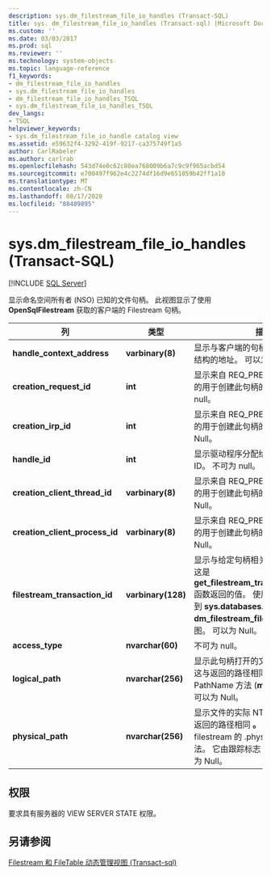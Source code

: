 ```yaml
---
description: sys.dm_filestream_file_io_handles (Transact-SQL)
title: sys. dm_filestream_file_io_handles (Transact-sql) |Microsoft Docs
ms.custom: ''
ms.date: 03/03/2017
ms.prod: sql
ms.reviewer: ''
ms.technology: system-objects
ms.topic: language-reference
f1_keywords:
- dm_filestream_file_io_handles
- sys.dm_filestream_file_io_handles
- dm_filestream_file_io_handles_TSQL
- sys.dm_filestream_file_io_handles_TSQL
dev_langs:
- TSQL
helpviewer_keywords:
- sys.dm_filestream_file_io_handle catalog view
ms.assetid: e59632f4-3292-419f-9217-ca375749f1a5
author: CarlRabeler
ms.author: carlrab
ms.openlocfilehash: 543d74e0c62c80ea768009b6a7c9c9f965acbd54
ms.sourcegitcommit: e700497f962e4c2274df16d9e651059b42ff1a10
ms.translationtype: MT
ms.contentlocale: zh-CN
ms.lasthandoff: 08/17/2020
ms.locfileid: "88489895"
---
```

# <a name="sysdm_filestream_file_io_handles-transact-sql"></a>sys.dm_filestream_file_io_handles (Transact-SQL)
[!INCLUDE [SQL Server](../../includes/applies-to-version/sqlserver.md)]

  显示命名空间所有者 (NSO) 已知的文件句柄。 此视图显示了使用 **OpenSqlFilestream** 获取的客户端的 Filestream 句柄。  
  
|列|类型|描述|  
|------------|----------|-----------------|  
|**handle_context_address**|**varbinary(8)**|显示与客户端的句柄关联的内部 NSO 结构的地址。 可以为 Null。|  
|**creation_request_id**|**int**|显示来自 REQ_PRE_CREATE I/O 请求的用于创建此句柄的字段。 不可为 null。|  
|**creation_irp_id**|**int**|显示来自 REQ_PRE_CREATE I/O 请求的用于创建此句柄的字段。 不可为 Null。|  
|**handle_id**|**int**|显示驱动程序分配给此句柄的唯一 ID。 不可为 null。|  
|**creation_client_thread_id**|**varbinary(8)**|显示来自 REQ_PRE_CREATE I/O 请求的用于创建此句柄的字段。 可以为 Null。|  
|**creation_client_process_id**|**varbinary(8)**|显示来自 REQ_PRE_CREATE I/O 请求的用于创建此句柄的字段。 可以为 Null。|  
|**filestream_transaction_id**|**varbinary(128)**|显示与给定句柄相关联的事务的 ID。 这是 **get_filestream_transaction_context** 函数返回的值。 使用此字段可以联接到 **sys.databases. dm_filestream_file_io_requests** 视图。 可以为 Null。|  
|**access_type**|**nvarchar(60)**|不可为 null。|  
|**logical_path**|**nvarchar(256)**|显示此句柄打开的文件的逻辑路径名。 这与返回的路径相同 **。** **Varbinary** 的 PathName 方法 (**max**) filestream。 可以为 Null。|  
|**physical_path**|**nvarchar(256)**|显示文件的实际 NTFS 路径名。 这与返回的路径相同 **。** **Varbinary** (**Max**) filestream 的 .physicalpathname 方法。 它由跟踪标志 5556 启用。 可以为 Null。|  
  
## <a name="permissions"></a>权限  
 要求具有服务器的 VIEW SERVER STATE 权限。  
  
## <a name="see-also"></a>另请参阅  
 [Filestream 和 FileTable 动态管理视图 &#40;Transact-sql&#41;](../../relational-databases/system-dynamic-management-views/filestream-and-filetable-dynamic-management-views-transact-sql.md)  
  
  
